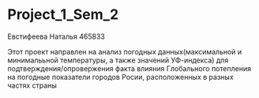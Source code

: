 # Project_1_Sem_2
Евстифеева Наталья 465833

Этот проект направлен на анализ погодных данных(максимальной и минималььной температуры, а также значений УФ-индекса) для подтверждения/опровержения факта влияния Глобального потепления на погодные показатели городов Росии, расположенных в разных частях страны
